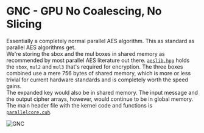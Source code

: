 # GNC - GPU No Coalescing, No Slicing  
Essentially a completely normal parallel AES algorithm. This as standard as parallel AES algorithms get.  
We're storing the sbox and the mul boxes in shared memory as recommended by most parallel AES literature out there. [`aeslib.hpp`](../include/aeslib.hpp) holds the `sbox`, `mul2` and `mul3` that's required for encryption. The three boxes combined use a mere 756 bytes of shared memory, which is more or less trivial for current hardware standards and is completely worth the speed gains.  
The expanded key would also be in shared memory. The input message and the output cipher arrays, however, would continue to be in global memory.  
The main header file with the kernel code and functions is [`parallelcore.cuh`](../include/parallelcore.cuh).

![GNC](../docs/img/gnc.png)